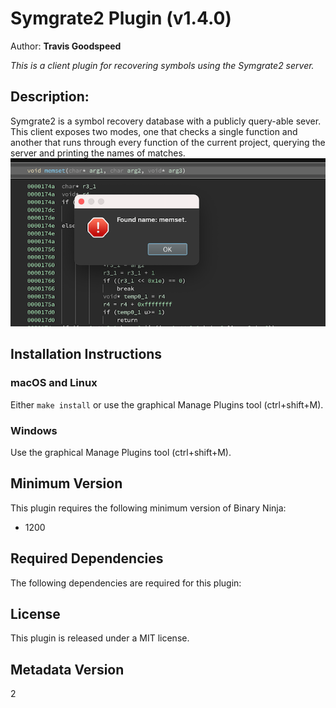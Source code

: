 # Symgrate2 Plugin (v1.4.0)
Author: **Travis Goodspeed**

_This is a client plugin for recovering symbols using the Symgrate2
server._

## Description:

Symgrate2 is a symbol recovery database with a publicly query-able
sever.  This client exposes two modes, one that checks a single
function and another that runs through every function of the current
project, querying the server and printing the names of
matches. ![](https://github.com/travisgoodspeed/symgrate2-binja-plugin/blob/master/images/symgrate2.png?raw=true)


## Installation Instructions

### macOS and Linux

Either `make install` or use the graphical Manage Plugins tool
(ctrl+shift+M).

### Windows

Use the graphical Manage Plugins tool (ctrl+shift+M).

## Minimum Version

This plugin requires the following minimum version of Binary Ninja:

* 1200

## Required Dependencies

The following dependencies are required for this plugin:



## License

This plugin is released under a MIT license.
## Metadata Version

2
